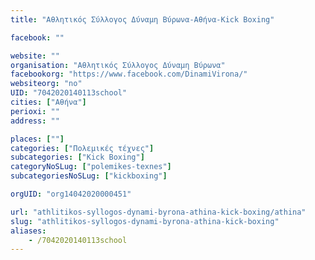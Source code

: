 ```yaml
---
title: "Αθλητικός Σύλλογος Δύναμη Βύρωνα-Αθήνα-Kick Boxing"

facebook: ""

website: ""
organisation: "Αθλητικός Σύλλογος Δύναμη Βύρωνα"
facebookorg: "https://www.facebook.com/DinamiVirona/"
websiteorg: "no"
UID: "7042020140113school"
cities: ["Αθήνα"]
perioxi: ""
address: ""

places: [""]
categories: ["Πολεμικές τέχνες"]
subcategories: ["Kick Boxing"]
categoryNoSLug: ["polemikes-texnes"]
subcategoriesNoSLug: ["kickboxing"]

orgUID: "org14042020000451"

url: "athlitikos-syllogos-dynami-byrona-athina-kick-boxing/athina"
slug: "athlitikos-syllogos-dynami-byrona-athina-kick-boxing"
aliases:
    - /7042020140113school
---
```





